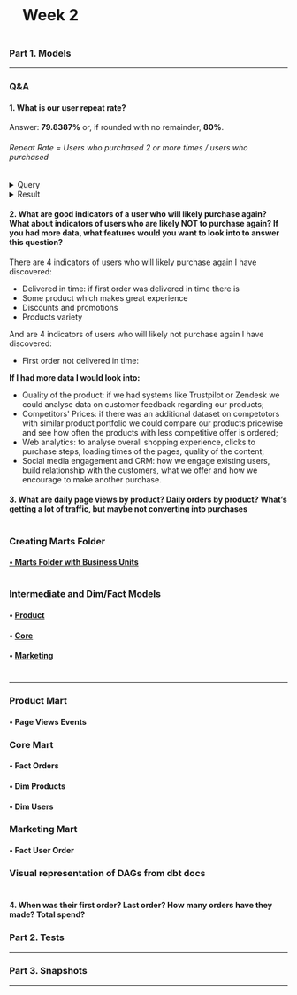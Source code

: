 <div id="user-content-toc">
  <ul>
    <summary><h1 style="display: inline-block;">Week 2</h1></summary>
  </ul>
</div>

### Part 1. Models

---

### Q&A

#### 1. What is our user repeat rate?

Answer: **79.8387%** or, if rounded with no remainder, **80%**.

###### Repeat Rate = Users who purchased 2 or more times / users who purchased

<details>
  
<summary>Query</summary>
  
</br>
  
```sql
with 

  user_orders as (

    select
      user_id,
      count(distinct order_id) as count_orders,
      iff(count_orders > 1, true, false) as is_returning_user
    
    from dev_db.dbt_pavelfilatovpaltacom.stg_postgres__orders
    
    group by 1
    order by 1 asc

  )

select
  count(distinct user_id) as count_users,
  count(distinct iff(is_returning_user, user_id, null)) as count_returning_users,
  div0(count_returning_users, count_users) * 100 as rate_repeat,
  round(rate_repeat, 0) as rate_repeat_rounded_0
  
from user_orders
```
  
</details>

<details>
  
<summary>Result</summary>
  
</br>
  
| COUNT_USERS | COUNT_RETURNING_USERS | RATE_REPEAT | RATE_REPEAT_ROUNDED_0 |
| ----------- | --------------------- | ----------- | --------------------- |
| 124         | 99                    | 79.8387     | 80                    |
  
</details>

#### 2. What are good indicators of a user who will likely purchase again? What about indicators of users who are likely NOT to purchase again? If you had more data, what features would you want to look into to answer this question?

There are 4 indicators of users who will likely purchase again I have discovered:
- Delivered in time: if first order was delivered in time there is 
- Some product which makes great experience
- Discounts and promotions
- Products variety

And are 4 indicators of users who will likely not purchase again I have discovered:
- First order not delivered in time: 

**If I had more data I would look into:**
- Quality of the product: if we had systems like Trustpilot or Zendesk we could analyse data on customer feedback regarding our products;
- Competitors' Prices: if there was an additional dataset on competotors with similar product portfolio we could compare our products pricewise and see how often the products with less competitive offer is ordered;
- Web analytics: to analyse overall shopping experience, clicks to purchase steps, loading times of the pages, quality of the content;
- Social media engagement and CRM: how we engage existing users, build relationship with the customers, what we offer and how we encourage to make another purchase.


#### 3. What are daily page views by product? Daily orders by product? What’s getting a lot of traffic, but maybe not converting into purchases

#

### Creating Marts Folder

#### [• Marts Folder with Business Units](https://github.com/pavel-palta/course-dbt/tree/main/greenery/models/marts)

#

### Intermediate and Dim/Fact Models

#### • [Product](https://github.com/pavel-palta/course-dbt/tree/main/greenery/models/marts/product)
#### • [Core](https://github.com/pavel-palta/course-dbt/tree/main/greenery/models/marts/core)
#### • [Marketing](https://github.com/pavel-palta/course-dbt/tree/main/greenery/models/marts/marketing)

#

---

### Product Mart

#### • Page Views Events

### Core Mart

#### • Fact Orders
#### • Dim Products
#### • Dim Users

### Marketing Mart

#### • Fact User Order

### Visual representation of DAGs from dbt docs

#

#### 4. When was their first order? Last order? How many orders have they made? Total spend?

### Part 2. Tests

---

### Part 3. Snapshots

---
